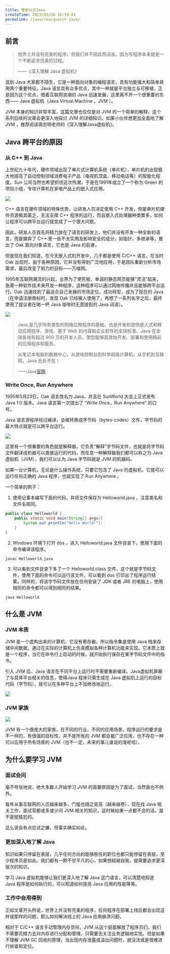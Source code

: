 ```yaml
---
title: 重新认识Java
createTime: 2023/03/26 16:39:44
permalink: /java/reacquaint-java/
---
```

## 前言
> 世界上并没有完美的程序，但我们并不因此而沮丧，因为写程序本来就是一个不断追求完美的过程。
>
> ——《深入理解 Java 虚拟机》
>

说到 Java 大家都不陌生，它是一种面向对象的编程语言，具有功能强大和简单易用两个重要特征。Java 语言具有众多优点，其中一种就是平台独立与可移植，正是因为这个优点，借着互联网浪潮的 Java 迅速发展，这里离不开一个很重要的东西—— Java 虚拟机（Java Virtual Machine ，JVM ）。

JVM 本身的知识非常丰富，这篇文章也仅仅是对 JVM 的一个简单的解释，这个系列后续的文章会更深入地探讨 JVM 的详细知识。如果小伙伴想更加全面地了解 JVM ，推荐阅读周志明老师的《深入理解Java虚拟机》。

## Java 跨平台的原因
### 从 C++ 到 Java
上世纪九十年代，硬件领域出现了单片式计算机系统（单片机），单片机的出现极大地提高了自动控制领域消费电子产品（电视机顶盒、移动电话等）的智能化程度。Sun 公司当然也希望抓住这次热潮，于是在1991年成立了一个称为 Green 的项目小组，专攻计算机在家电产品上的嵌入式应用。

![](../../../.vuepress/public/images/77c1d6041b4aeaf5b51fea4301d2995c.png)

C++ 语言在硬件领域的特殊优势，让研发人员决定使用 C++ 开发，但是单片机硬件资源极其匮乏，无法支撑 C++ 程序的运行，而且嵌入式处理器种类繁多，如何让程序可以跨平台运行就变成了一个很大问题。

因此，研发人员首先将精力放在了语言的研发上，他们并没有开发一种全新的语言，而是摒弃了 C++ 里一些不太实用及影响安全的成分，如指针、多继承等，推出了 Oak 面向对象语言，它也是 Java 的前身。

但是现在我们知道，在今天嵌入式的开发中，几乎都是使用 C/C++ 语言。在当时 Oak 出现时，由于各种原因，它并没有得到广泛地应用，于是团队重新分析市场需求，最后改变了努力的目标——万维网。

1995年互联网潮流的兴起，业界为了使死板、单调的静态网页能够“灵活”起来，急需一种软件技术来开发一种程序，这种程序可以通过网络传播并且能够跨平台运行。Oak 迅速找到了最适合自己发展的市场定位，成功转型，成为了现在的 Java（在申请注册商标时，发现 Oak 已经被人使用了，再想了一系列名字之后，最终使用了提议者在喝一杯 Java 咖啡时无意提到的 Java 词语）。

![](../../../.vuepress/public/images/8523d01418e00a053a18e4d8b823d067.png)

> Java 是几乎所有类型的网络应用程序的基础，也是开发和提供嵌入式和移动应用程序、游戏、基于 Web 的内容和企业软件的全球标准。Java 在全球各地有超过 900 万的开发人员，使您能够高效地开发、部署和使用精彩的应用程序和服务。
>
> 从笔记本电脑到数据中心，从游戏控制台到科学超级计算机，从手机到互联网，Java 无处不在！
>
> ——Java[官网](https://www.java.com/zh-CN/about/)
>

### Write Once, Run Anywhere
1995年5月23日，Oak 语言改名为 Java，并且在 SunWorld 大会上正式发布 Java 1.0 版本。Java 语言第一次提出了 “Write Once，Run Anywhere” 的口号。

Java 语言源程序经过编译，会被转换成字节码（bytes-codes）文件，字节码的最大特点就是可以跨平台运行。

![](../../../.vuepress/public/images/5f70df834af18d797eb5e849de52be50.png)

这里有一个很重要的角色就是解释器，它负责“解释”字节码文件，也就是将字节码文件翻译成机器可以直接运行的代码，而任意一种解释器我们都可以称之为 Java 虚拟机（JVM），我们可以认为 Java 字节码就是 JVM 的机器码。

如果一台计算机，无论是什么操作系统，只要它包含了 Java 的虚拟机，它就可以运行任何正确的 Java 程序，也就实现了 Run Anywhere 。

一个简单的例子：

1. 使用记事本编写下面的代码，并将文件保存为 Helloworld.java ，注意类名和文件名相同。

```java
public class Helloworld {
    public static void main(String[] args){
        System.out.println("Hello World!");
    }
}
```

2. Windows 环境下打开 dos ，进入 Helloworld.java 文件目录下，使用下面的命令编译该程序。

```plain
javac Helloworld.java
```

3. 可以看到文件目录下多了一个 Helloworld.class 文件，这个就是字节码文件，使用下面的命令可以运行该文件，可以看到 dos 打印出了程序运行结果。同样的，将该字节码文件放在任何安装了 JDK 或者 JRE 的电脑上，使用相同的命令都可以得到相同的结果。

```plain
java Helloworld
```

## 什么是 JVM
### JVM 本质
JVM 是一个虚构出来的计算机，它没有寄存器，所以指令集是使用 Java 栈来存储中间数据，通过在实际的计算机上仿真模拟各种计算机功能来实现。它本质上就是一个程序，当它在命令行上启动的时候，就开始执行保存在某字节码文件中的指令。

引入 JVM 后，Java 语言在不同平台上运行时不需要重新编译。Java虚拟机屏蔽了与具体平台相关的信息，使得Java 程序只需生成在 Java 虚拟机上运行的目标代码（字节码），就可以在多种平台上不加修改地运行。

![](../../../.vuepress/public/images/4829b69cdb3e63b90b9af58b6abdf15b.png)

### JVM 家族
![](../../../.vuepress/public/images/add914637cd4deec918f36953f5a851a.png)

JVM 有一个很庞大的家族，在不同的行业、不同的应用场景，程序运行的要求是不一样的，有很强的目标性，并不是所有的 JVM 都会被广泛应用，也不存在一种可以应用于所有场景的 JVM（也不一定，未来的事儿谁说的准呢哈）。

## 为什么要学习 JVM
### 面试会问
毫不夸张地说，绝大多数人开始学习 JVM 的首要原因是为了面试，当然我也不例外。

每年从事互联网的人员越来越多，门槛也随之变高（越来越卷），现在找 Java 相关工作，面试官都或多或少问 JVM 相关的知识，这时候如果一点都不会的话，是不是挺尴尬的。

这么说会有点应试之嫌，但事实确实如此。

### 更加深入地了解 Java
知识如果只停留在表层，几乎任何方向的能够胜任的职位也都只能停留在表层，至少程序员是如此。我们都有一颗不甘平凡的心，如果想超越自我，就需要追求更深层次的知识。

学习 Java 虚拟机能够让我们更深入地了解 Java 这门语言，可以清楚地知道 Java 程序是如何执行的，可以知道如何提高 Java 应用的性能等等。

### 工作中会用得到
正如文章开头所说，世界上并没有完美的程序，任何程序在部署上线后都会出现这样或那样的问题，那么如何解决线上的 Java 应用崩溃问题。

相对于 C/C++ 语言手动管理内存空间，JVM 从这个层面解放了程序员们，我们不需要花精力去对内存进行分配和管理，只需要去关注业务逻辑地实现。但是如果不理解 JVM GC 回收的原理，当出现内存泄露或溢出问题时，就没法或是很难进行排查和定位。

